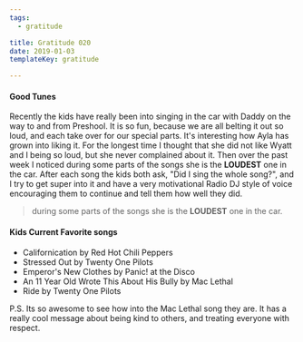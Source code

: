 ```yaml
---
tags:
  - gratitude

title: Gratitude 020
date: 2019-01-03
templateKey: gratitude

---
```



#### Good Tunes

Recently the kids have really been into singing in the car with Daddy on the way to and from Preshool.  It is so fun, because we are all belting it out so loud, and each take over for our special parts.  It's interesting how Ayla has grown into liking it.  For the longest time I thought that she did not like Wyatt and I being so loud, but she never complained about it.  Then over the past week I noticed during some parts of the songs she is the **LOUDEST** one in the car.  After each song the kids both ask, "Did I sing the whole song?", and I try to get super into it and have a very motivational Radio DJ style of voice encouraging them to continue and tell them how well they did.

>during some parts of the songs she is the **LOUDEST** one in the car.


#### Kids Current Favorite songs

* Californication by Red Hot Chili Peppers
* Stressed Out by Twenty One Pilots
* Emperor's New Clothes by Panic! at the Disco
* An 11 Year Old Wrote This About His Bully by Mac Lethal
* Ride by Twenty One Pilots

P.S. Its so awesome to see how into the Mac Lethal song they are.  It has a really cool message about being kind to others, and treating everyone with respect.
